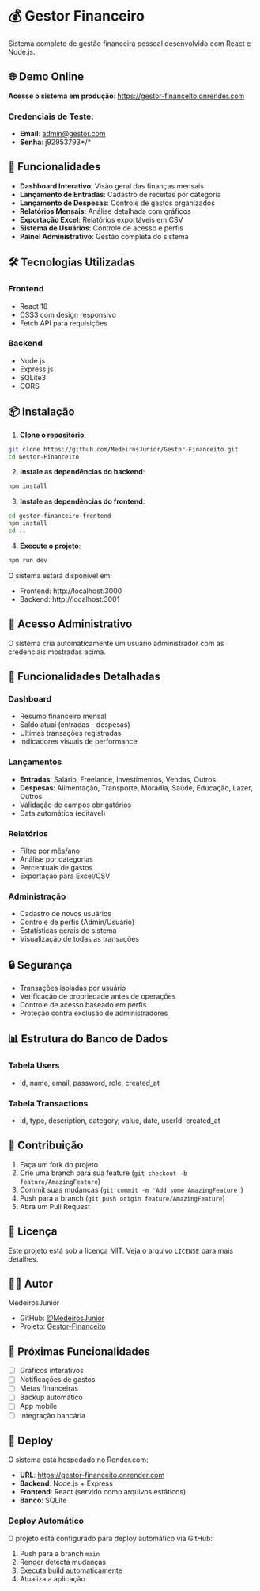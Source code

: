 # 💰 Gestor Financeiro

Sistema completo de gestão financeira pessoal desenvolvido com React e Node.js.

## 🌐 Demo Online

**Acesse o sistema em produção**: https://gestor-financeito.onrender.com

### Credenciais de Teste:
- **Email**: admin@gestor.com
- **Senha**: j92953793*/*

## 🚀 Funcionalidades

- **Dashboard Interativo**: Visão geral das finanças mensais
- **Lançamento de Entradas**: Cadastro de receitas por categoria
- **Lançamento de Despesas**: Controle de gastos organizados
- **Relatórios Mensais**: Análise detalhada com gráficos
- **Exportação Excel**: Relatórios exportáveis em CSV
- **Sistema de Usuários**: Controle de acesso e perfis
- **Painel Administrativo**: Gestão completa do sistema

## 🛠️ Tecnologias Utilizadas

### Frontend
- React 18
- CSS3 com design responsivo
- Fetch API para requisições

### Backend
- Node.js
- Express.js
- SQLite3
- CORS

## 📦 Instalação

1. **Clone o repositório**:
```bash
git clone https://github.com/MedeirosJunior/Gestor-Financeito.git
cd Gestor-Financeito
```

2. **Instale as dependências do backend**:
```bash
npm install
```

3. **Instale as dependências do frontend**:
```bash
cd gestor-financeiro-frontend
npm install
cd ..
```

4. **Execute o projeto**:
```bash
npm run dev
```

O sistema estará disponível em:
- Frontend: http://localhost:3000
- Backend: http://localhost:3001

## 👤 Acesso Administrativo

O sistema cria automaticamente um usuário administrador com as credenciais mostradas acima.

## 📱 Funcionalidades Detalhadas

### Dashboard
- Resumo financeiro mensal
- Saldo atual (entradas - despesas)
- Últimas transações registradas
- Indicadores visuais de performance

### Lançamentos
- **Entradas**: Salário, Freelance, Investimentos, Vendas, Outros
- **Despesas**: Alimentação, Transporte, Moradia, Saúde, Educação, Lazer, Outros
- Validação de campos obrigatórios
- Data automática (editável)

### Relatórios
- Filtro por mês/ano
- Análise por categorias
- Percentuais de gastos
- Exportação para Excel/CSV

### Administração
- Cadastro de novos usuários
- Controle de perfis (Admin/Usuário)
- Estatísticas gerais do sistema
- Visualização de todas as transações

## 🔒 Segurança

- Transações isoladas por usuário
- Verificação de propriedade antes de operações
- Controle de acesso baseado em perfis
- Proteção contra exclusão de administradores

## 📊 Estrutura do Banco de Dados

### Tabela Users
- id, name, email, password, role, created_at

### Tabela Transactions
- id, type, description, category, value, date, userId, created_at

## 🤝 Contribuição

1. Faça um fork do projeto
2. Crie uma branch para sua feature (`git checkout -b feature/AmazingFeature`)
3. Commit suas mudanças (`git commit -m 'Add some AmazingFeature'`)
4. Push para a branch (`git push origin feature/AmazingFeature`)
5. Abra um Pull Request

## 📝 Licença

Este projeto está sob a licença MIT. Veja o arquivo `LICENSE` para mais detalhes.

## 👨‍💻 Autor

MedeirosJunior
- GitHub: [@MedeirosJunior](https://github.com/MedeirosJunior)
- Projeto: [Gestor-Financeito](https://github.com/MedeirosJunior/Gestor-Financeito)

## 🎯 Próximas Funcionalidades

- [ ] Gráficos interativos
- [ ] Notificações de gastos
- [ ] Metas financeiras
- [ ] Backup automático
- [ ] App mobile
- [ ] Integração bancária

## 🚀 Deploy

O sistema está hospedado no Render.com:
- **URL**: https://gestor-financeito.onrender.com
- **Backend**: Node.js + Express
- **Frontend**: React (servido como arquivos estáticos)
- **Banco**: SQLite

### Deploy Automático
O projeto está configurado para deploy automático via GitHub:
1. Push para a branch `main`
2. Render detecta mudanças
3. Executa build automaticamente
4. Atualiza a aplicação
